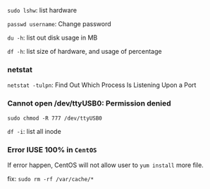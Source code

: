 ``sudo lshw``: list hardware

``passwd username``: Change password

``du -h``: list out disk usage in MB

``df -h``: list size of hardware, and usage of percentage

### netstat

``netstat -tulpn``: Find Out Which Process Is Listening Upon a Port

### Cannot open /dev/ttyUSB0: Permission denied

```shell
sudo chmod -R 777 /dev/ttyUSB0
```

``df -i``: list all inode

### Error IUSE 100% in ``CentOS``

If error happen, CentOS will not allow user to ``yum install`` more file.

fix: ``sudo rm -rf /var/cache/*``
